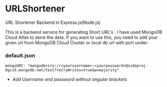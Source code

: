 # URLShortener
URL Shortener Backend in Express.js(Node.js)

This is a backend service for generating Short URL's . I have used MongoDB Cloud Atlas to store the data. If you want to use
this, you need to add your given url from MongoDB Cloud Cluster or local db url with port under:

### default.json

`mongoURI: "mongodb+srv://<yourusername>:<yourpassword>@sideproj-8gcv5.mongodb.net/test?retryWrites=true&w=majority" `

* _Add Username and password without angular brackets_ 
